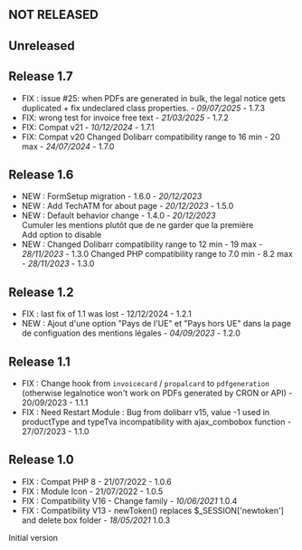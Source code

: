 ## NOT RELEASED

## Unreleased



## Release 1.7
- FIX : issue #25: when PDFs are generated in bulk, the legal notice gets duplicated + fix undeclared class properties. - *09/07/2025* - 1.7.3
- FIX: wrong test for invoice free text - *21/03/2025* - 1.7.2
- FIX: Compat v21 - *10/12/2024* - 1.7.1
- FIX: Compat v20
  Changed Dolibarr compatibility range to 16 min - 20 max  - *24/07/2024* - 1.7.0

## Release 1.6

- NEW : FormSetup migration - 1.6.0 - *20/12/2023*
- NEW : Add TechATM for about page - *20/12/2023* - 1.5.0
- NEW : Default behavior change - 1.4.0 - *20/12/2023*  
	Cumuler les mentions plutôt que de ne garder que la première  
	Add option to disable
- NEW :   Changed Dolibarr compatibility range to 12 min - 19 max 	 - *28/11/2023* - 1.3.0 
 	  Changed PHP compatibility range to 7.0 min - 8.2 max		 - *28/11/2023* - 1.3.0

## Release 1.2

- FIX : last fix of 1.1 was lost - 12/12/2024 - 1.2.1
- NEW : Ajout d'une option "Pays de l'UE" et "Pays hors UE" dans la page de configuation des mentions légales - *04/09/2023* - 1.2.0

## Release 1.1

- FIX : Change hook from `invoicecard` / `propalcard` to `pdfgeneration` 
  (otherwise legalnotice won't work on PDFs generated by CRON or API) - 
  20/09/2023 - 1.1.1
- FIX : Need Restart Module : Bug from dolibarr v15, value -1 used in productType and typeTva incompatibility with ajax_combobox function - 27/07/2023 - 1.1.0

## Release 1.0

- FIX : Compat PHP 8 - 21/07/2022 - 1.0.6
- FIX : Module Icon - 21/07/2022 - 1.0.5
- FIX : Compatibility V16 - Change family - *10/06/2021* 1.0.4
- FIX : Compatibility V13 - newToken() replaces $_SESSION['newtoken'] and delete box folder - *18/05/2021* 1.0.3

 Initial version



